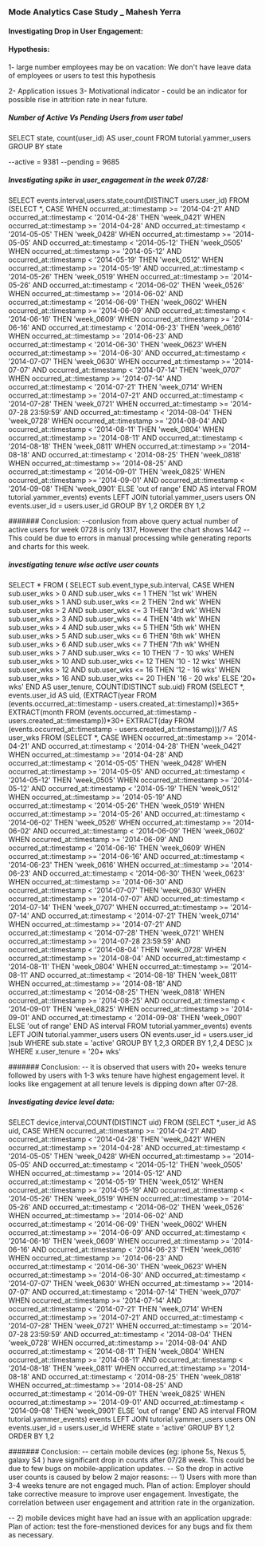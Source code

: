 ### Mode Analytics Case Study _ Mahesh Yerra

#### Investigating Drop in User Engagement:

#### Hypothesis:
1- large number employees may be on vacation: 
	We don't have leave data of employees or users to test this hypothesis

2- Application issues
3- Motivational indicator - could be an indicator for  possible rise in attrition rate in near future.

##### Number of Active Vs Pending Users from user tabel
SELECT state, count(user_id) AS user_count
FROM tutorial.yammer_users GROUP BY state

--active = 9381
--pending = 9685

##### Investigating spike in user_engagement in the week 07/28:

SELECT events.interval,users.state,count(DISTINCT users.user_id)
FROM 
(SELECT *,
 CASE WHEN occurred_at::timestamp >= '2014-04-21' 
      AND occurred_at::timestamp < '2014-04-28' THEN 'week_0421'
      WHEN occurred_at::timestamp >= '2014-04-28' 
      AND occurred_at::timestamp < '2014-05-05' THEN 'week_0428'
      WHEN occurred_at::timestamp >= '2014-05-05' 
      AND occurred_at::timestamp < '2014-05-12' THEN 'week_0505'
      WHEN occurred_at::timestamp >= '2014-05-12' 
      AND occurred_at::timestamp < '2014-05-19' THEN 'week_0512'
      WHEN occurred_at::timestamp >= '2014-05-19' 
      AND occurred_at::timestamp < '2014-05-26' THEN 'week_0519'
      WHEN occurred_at::timestamp >= '2014-05-26' 
      AND occurred_at::timestamp < '2014-06-02' THEN 'week_0526'
      WHEN occurred_at::timestamp >= '2014-06-02' 
      AND occurred_at::timestamp < '2014-06-09' THEN 'week_0602'
      WHEN occurred_at::timestamp >= '2014-06-09' 
      AND occurred_at::timestamp < '2014-06-16' THEN 'week_0609'
      WHEN occurred_at::timestamp >= '2014-06-16' 
      AND occurred_at::timestamp < '2014-06-23' THEN 'week_0616'
      WHEN occurred_at::timestamp >= '2014-06-23' 
      AND occurred_at::timestamp < '2014-06-30' THEN 'week_0623'
      WHEN occurred_at::timestamp >= '2014-06-30' 
      AND occurred_at::timestamp < '2014-07-07' THEN 'week_0630'
      WHEN occurred_at::timestamp >= '2014-07-07' 
      AND occurred_at::timestamp < '2014-07-14' THEN 'week_0707'
      WHEN occurred_at::timestamp >= '2014-07-14' 
      AND occurred_at::timestamp < '2014-07-21' THEN 'week_0714'
      WHEN occurred_at::timestamp >= '2014-07-21' 
      AND occurred_at::timestamp < '2014-07-28' THEN 'week_0721'
      WHEN occurred_at::timestamp >= '2014-07-28 23:59:59' 
      AND occurred_at::timestamp < '2014-08-04' THEN 'week_0728'
      WHEN occurred_at::timestamp >= '2014-08-04' 
      AND occurred_at::timestamp < '2014-08-11' THEN 'week_0804'
      WHEN occurred_at::timestamp >= '2014-08-11' 
      AND occurred_at::timestamp < '2014-08-18' THEN 'week_0811'
      WHEN occurred_at::timestamp >= '2014-08-18' 
      AND occurred_at::timestamp < '2014-08-25' THEN 'week_0818'
      WHEN occurred_at::timestamp >= '2014-08-25' 
      AND occurred_at::timestamp < '2014-09-01' THEN 'week_0825'
      WHEN occurred_at::timestamp >= '2014-09-01' 
      AND occurred_at::timestamp < '2014-09-08' THEN 'week_0901'
      ELSE 'out of range' END AS interval
FROM tutorial.yammer_events) events
LEFT JOIN tutorial.yammer_users users 
ON events.user_id = users.user_id
GROUP BY 1,2 ORDER BY 1,2

####### Conclusion:
--conlusion from above query actual  number of active users for  week 0728 is only  1317, However the chart shows  1442
-- This could be due to errors in manual processing while generating reports and charts for this week.


##### investigating  tenure wise active user counts
SELECT * FROM
(
SELECT sub.event_type,sub.interval,
  CASE 
   WHEN sub.user_wks > 0 AND sub.user_wks <= 1 THEN '1st wk'
   WHEN sub.user_wks > 1 AND sub.user_wks <= 2 THEN '2nd wk'
   WHEN sub.user_wks > 2 AND sub.user_wks <= 3 THEN '3rd wk'
   WHEN sub.user_wks > 3 AND sub.user_wks <= 4 THEN '4th wk'
   WHEN sub.user_wks > 4 AND sub.user_wks <= 5 THEN '5th wk'
   WHEN sub.user_wks > 5 AND sub.user_wks <= 6 THEN '6th wk'
   WHEN sub.user_wks > 6 AND sub.user_wks <= 7 THEN '7th wk'
   WHEN sub.user_wks > 7 AND sub.user_wks <= 10 THEN '7 - 10 wks'
   WHEN sub.user_wks > 10 AND sub.user_wks <= 12 THEN '10 - 12 wks'
   WHEN sub.user_wks > 12 AND sub.user_wks <= 16 THEN '12 - 16 wks'
   WHEN sub.user_wks > 16 AND sub.user_wks <= 20 THEN '16 - 20 wks'
   ELSE '20+ wks' END AS user_tenure,
  COUNT(DISTINCT sub.uid)
FROM
(SELECT *, events.user_id AS uid,
(EXTRACT(year FROM (events.occurred_at::timestamp - users.created_at::timestamp))*365+
 EXTRACT(month FROM (events.occurred_at::timestamp - users.created_at::timestamp))*30+
 EXTRACT(day FROM (events.occurred_at::timestamp - users.created_at::timestamp)))/7 AS user_wks
FROM 
(SELECT *,
 CASE WHEN occurred_at::timestamp >= '2014-04-21' 
      AND occurred_at::timestamp < '2014-04-28' THEN 'week_0421'
      WHEN occurred_at::timestamp >= '2014-04-28' 
      AND occurred_at::timestamp < '2014-05-05' THEN 'week_0428'
      WHEN occurred_at::timestamp >= '2014-05-05' 
      AND occurred_at::timestamp < '2014-05-12' THEN 'week_0505'
      WHEN occurred_at::timestamp >= '2014-05-12' 
      AND occurred_at::timestamp < '2014-05-19' THEN 'week_0512'
      WHEN occurred_at::timestamp >= '2014-05-19' 
      AND occurred_at::timestamp < '2014-05-26' THEN 'week_0519'
      WHEN occurred_at::timestamp >= '2014-05-26' 
      AND occurred_at::timestamp < '2014-06-02' THEN 'week_0526'
      WHEN occurred_at::timestamp >= '2014-06-02' 
      AND occurred_at::timestamp < '2014-06-09' THEN 'week_0602'
      WHEN occurred_at::timestamp >= '2014-06-09' 
      AND occurred_at::timestamp < '2014-06-16' THEN 'week_0609'
      WHEN occurred_at::timestamp >= '2014-06-16' 
      AND occurred_at::timestamp < '2014-06-23' THEN 'week_0616'
      WHEN occurred_at::timestamp >= '2014-06-23' 
      AND occurred_at::timestamp < '2014-06-30' THEN 'week_0623'
      WHEN occurred_at::timestamp >= '2014-06-30' 
      AND occurred_at::timestamp < '2014-07-07' THEN 'week_0630'
      WHEN occurred_at::timestamp >= '2014-07-07' 
      AND occurred_at::timestamp < '2014-07-14' THEN 'week_0707'
      WHEN occurred_at::timestamp >= '2014-07-14' 
      AND occurred_at::timestamp < '2014-07-21' THEN 'week_0714'
      WHEN occurred_at::timestamp >= '2014-07-21' 
      AND occurred_at::timestamp < '2014-07-28' THEN 'week_0721'
      WHEN occurred_at::timestamp >= '2014-07-28 23:59:59' 
      AND occurred_at::timestamp < '2014-08-04' THEN 'week_0728'
      WHEN occurred_at::timestamp >= '2014-08-04' 
      AND occurred_at::timestamp < '2014-08-11' THEN 'week_0804'
      WHEN occurred_at::timestamp >= '2014-08-11' 
      AND occurred_at::timestamp < '2014-08-18' THEN 'week_0811'
      WHEN occurred_at::timestamp >= '2014-08-18' 
      AND occurred_at::timestamp < '2014-08-25' THEN 'week_0818'
      WHEN occurred_at::timestamp >= '2014-08-25' 
      AND occurred_at::timestamp < '2014-09-01' THEN 'week_0825'
      WHEN occurred_at::timestamp >= '2014-09-01' 
      AND occurred_at::timestamp < '2014-09-08' THEN 'week_0901'
      ELSE 'out of range' END AS interval
FROM tutorial.yammer_events) events
LEFT JOIN tutorial.yammer_users users
ON events.user_id = users.user_id
)sub
WHERE sub.state = 'active'
GROUP BY 1,2,3 ORDER BY 1,2,4 DESC
)x
WHERE x.user_tenure = '20+ wks'

####### Conclusion:
-- it is observed that users with 20+ weeks tenure followed by  users with 1-3 wks tenure have highest engagement level.  it looks like engagement  at all tenure levels is dipping down after 07-28.

##### Investigating device level data:

SELECT device,interval,COUNT(DISTINCT uid)
FROM 
(SELECT *,user_id AS uid,
 CASE WHEN occurred_at::timestamp >= '2014-04-21' 
      AND occurred_at::timestamp < '2014-04-28' THEN 'week_0421'
      WHEN occurred_at::timestamp >= '2014-04-28' 
      AND occurred_at::timestamp < '2014-05-05' THEN 'week_0428'
      WHEN occurred_at::timestamp >= '2014-05-05' 
      AND occurred_at::timestamp < '2014-05-12' THEN 'week_0505'
      WHEN occurred_at::timestamp >= '2014-05-12' 
      AND occurred_at::timestamp < '2014-05-19' THEN 'week_0512'
      WHEN occurred_at::timestamp >= '2014-05-19' 
      AND occurred_at::timestamp < '2014-05-26' THEN 'week_0519'
      WHEN occurred_at::timestamp >= '2014-05-26' 
      AND occurred_at::timestamp < '2014-06-02' THEN 'week_0526'
      WHEN occurred_at::timestamp >= '2014-06-02' 
      AND occurred_at::timestamp < '2014-06-09' THEN 'week_0602'
      WHEN occurred_at::timestamp >= '2014-06-09' 
      AND occurred_at::timestamp < '2014-06-16' THEN 'week_0609'
      WHEN occurred_at::timestamp >= '2014-06-16' 
      AND occurred_at::timestamp < '2014-06-23' THEN 'week_0616'
      WHEN occurred_at::timestamp >= '2014-06-23' 
      AND occurred_at::timestamp < '2014-06-30' THEN 'week_0623'
      WHEN occurred_at::timestamp >= '2014-06-30' 
      AND occurred_at::timestamp < '2014-07-07' THEN 'week_0630'
      WHEN occurred_at::timestamp >= '2014-07-07' 
      AND occurred_at::timestamp < '2014-07-14' THEN 'week_0707'
      WHEN occurred_at::timestamp >= '2014-07-14' 
      AND occurred_at::timestamp < '2014-07-21' THEN 'week_0714'
      WHEN occurred_at::timestamp >= '2014-07-21' 
      AND occurred_at::timestamp < '2014-07-28' THEN 'week_0721'
      WHEN occurred_at::timestamp >= '2014-07-28 23:59:59' 
      AND occurred_at::timestamp < '2014-08-04' THEN 'week_0728'
      WHEN occurred_at::timestamp >= '2014-08-04' 
      AND occurred_at::timestamp < '2014-08-11' THEN 'week_0804'
      WHEN occurred_at::timestamp >= '2014-08-11' 
      AND occurred_at::timestamp < '2014-08-18' THEN 'week_0811'
      WHEN occurred_at::timestamp >= '2014-08-18' 
      AND occurred_at::timestamp < '2014-08-25' THEN 'week_0818'
      WHEN occurred_at::timestamp >= '2014-08-25' 
      AND occurred_at::timestamp < '2014-09-01' THEN 'week_0825'
      WHEN occurred_at::timestamp >= '2014-09-01' 
      AND occurred_at::timestamp < '2014-09-08' THEN 'week_0901'
      ELSE 'out of range' END AS interval
FROM tutorial.yammer_events) events
LEFT JOIN tutorial.yammer_users users
ON events.user_id = users.user_id
WHERE state = 'active'
GROUP BY 1,2 ORDER BY 1,2

####### Conclusion:
-- certain mobile devices (eg: iphone 5s, Nexus 5, galaxy S4  ) have significant drop in counts after 07/28 week. This could be due to  few bugs on mobile-application updates.
-- So the drop in active user counts is caused by below 2 major reasons:
-- 1) Users  with more than 3-4 weeks tenure are  not engaged much.
		Plan of action:  Employer should take corrective measure to improve user engagement.
		Investigate, the correlation between user engagement and attrition rate in the organization.
		
-- 2) mobile devices might have had an issue with an application upgrade:
         Plan of action:  test the fore-menstioned devices for any bugs and fix them as necessary.
		 
